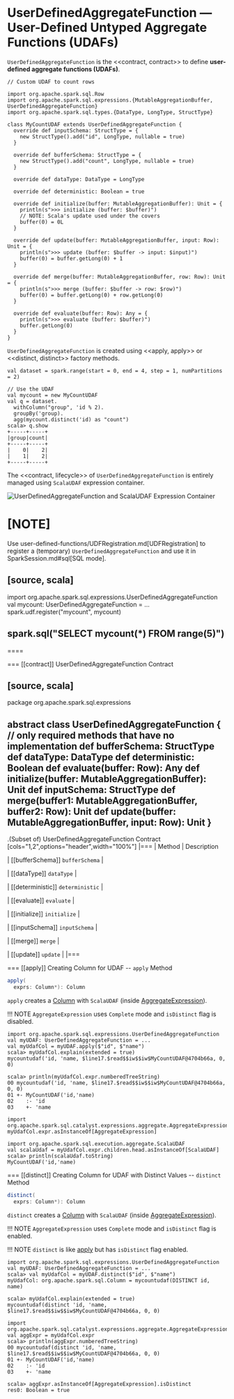 # UserDefinedAggregateFunction &mdash; User-Defined Untyped Aggregate Functions (UDAFs)

`UserDefinedAggregateFunction` is the <<contract, contract>> to define **user-defined aggregate functions (UDAFs)**.

```text
// Custom UDAF to count rows

import org.apache.spark.sql.Row
import org.apache.spark.sql.expressions.{MutableAggregationBuffer, UserDefinedAggregateFunction}
import org.apache.spark.sql.types.{DataType, LongType, StructType}

class MyCountUDAF extends UserDefinedAggregateFunction {
  override def inputSchema: StructType = {
    new StructType().add("id", LongType, nullable = true)
  }

  override def bufferSchema: StructType = {
    new StructType().add("count", LongType, nullable = true)
  }

  override def dataType: DataType = LongType

  override def deterministic: Boolean = true

  override def initialize(buffer: MutableAggregationBuffer): Unit = {
    println(s">>> initialize (buffer: $buffer)")
    // NOTE: Scala's update used under the covers
    buffer(0) = 0L
  }

  override def update(buffer: MutableAggregationBuffer, input: Row): Unit = {
    println(s">>> update (buffer: $buffer -> input: $input)")
    buffer(0) = buffer.getLong(0) + 1
  }

  override def merge(buffer: MutableAggregationBuffer, row: Row): Unit = {
    println(s">>> merge (buffer: $buffer -> row: $row)")
    buffer(0) = buffer.getLong(0) + row.getLong(0)
  }

  override def evaluate(buffer: Row): Any = {
    println(s">>> evaluate (buffer: $buffer)")
    buffer.getLong(0)
  }
}
```

`UserDefinedAggregateFunction` is created using <<apply, apply>> or <<distinct, distinct>> factory methods.

```text
val dataset = spark.range(start = 0, end = 4, step = 1, numPartitions = 2)

// Use the UDAF
val mycount = new MyCountUDAF
val q = dataset.
  withColumn("group", 'id % 2).
  groupBy('group).
  agg(mycount.distinct('id) as "count")
scala> q.show
+-----+-----+
|group|count|
+-----+-----+
|    0|    2|
|    1|    2|
+-----+-----+
```

The <<contract, lifecycle>> of `UserDefinedAggregateFunction` is entirely managed using `ScalaUDAF` expression container.

![UserDefinedAggregateFunction and ScalaUDAF Expression Container](../images/spark-sql-UserDefinedAggregateFunction.png)

[NOTE]
====
Use user-defined-functions/UDFRegistration.md[UDFRegistration] to register a (temporary) `UserDefinedAggregateFunction` and use it in SparkSession.md#sql[SQL mode].

[source, scala]
----
import org.apache.spark.sql.expressions.UserDefinedAggregateFunction
val mycount: UserDefinedAggregateFunction = ...
spark.udf.register("mycount", mycount)

spark.sql("SELECT mycount(*) FROM range(5)")
----
====

=== [[contract]] UserDefinedAggregateFunction Contract

[source, scala]
----
package org.apache.spark.sql.expressions

abstract class UserDefinedAggregateFunction {
  // only required methods that have no implementation
  def bufferSchema: StructType
  def dataType: DataType
  def deterministic: Boolean
  def evaluate(buffer: Row): Any
  def initialize(buffer: MutableAggregationBuffer): Unit
  def inputSchema: StructType
  def merge(buffer1: MutableAggregationBuffer, buffer2: Row): Unit
  def update(buffer: MutableAggregationBuffer, input: Row): Unit
}
----

.(Subset of) UserDefinedAggregateFunction Contract
[cols="1,2",options="header",width="100%"]
|===
| Method
| Description

| [[bufferSchema]] `bufferSchema`
|

| [[dataType]] `dataType`
|

| [[deterministic]] `deterministic`
|

| [[evaluate]] `evaluate`
|

| [[initialize]] `initialize`
|

| [[inputSchema]] `inputSchema`
|

| [[merge]] `merge`
|

| [[update]] `update`
|
|===

=== [[apply]] Creating Column for UDAF -- `apply` Method

```scala
apply(
  exprs: Column*): Column
```

`apply` creates a [Column](../Column.md) with `ScalaUDAF` (inside [AggregateExpression](AggregateExpression.md)).

!!! NOTE
    `AggregateExpression` uses `Complete` mode and `isDistinct` flag is disabled.

```text
import org.apache.spark.sql.expressions.UserDefinedAggregateFunction
val myUDAF: UserDefinedAggregateFunction = ...
val myUdafCol = myUDAF.apply($"id", $"name")
scala> myUdafCol.explain(extended = true)
mycountudaf('id, 'name, $line17.$read$$iw$$iw$MyCountUDAF@4704b66a, 0, 0)

scala> println(myUdafCol.expr.numberedTreeString)
00 mycountudaf('id, 'name, $line17.$read$$iw$$iw$MyCountUDAF@4704b66a, 0, 0)
01 +- MyCountUDAF('id,'name)
02    :- 'id
03    +- 'name

import org.apache.spark.sql.catalyst.expressions.aggregate.AggregateExpression
myUdafCol.expr.asInstanceOf[AggregateExpression]

import org.apache.spark.sql.execution.aggregate.ScalaUDAF
val scalaUdaf = myUdafCol.expr.children.head.asInstanceOf[ScalaUDAF]
scala> println(scalaUdaf.toString)
MyCountUDAF('id,'name)
```

=== [[distinct]] Creating Column for UDAF with Distinct Values -- `distinct` Method

```scala
distinct(
  exprs: Column*): Column
```

`distinct` creates a [Column](../Column.md) with `ScalaUDAF` (inside [AggregateExpression](AggregateExpression.md)).

!!! NOTE
    `AggregateExpression` uses `Complete` mode and `isDistinct` flag is enabled.

!!! NOTE
    `distinct` is like [apply](#apply) but has `isDistinct` flag enabled.

```text
import org.apache.spark.sql.expressions.UserDefinedAggregateFunction
val myUDAF: UserDefinedAggregateFunction = ...
scala> val myUdafCol = myUDAF.distinct($"id", $"name")
myUdafCol: org.apache.spark.sql.Column = mycountudaf(DISTINCT id, name)

scala> myUdafCol.explain(extended = true)
mycountudaf(distinct 'id, 'name, $line17.$read$$iw$$iw$MyCountUDAF@4704b66a, 0, 0)

import org.apache.spark.sql.catalyst.expressions.aggregate.AggregateExpression
val aggExpr = myUdafCol.expr
scala> println(aggExpr.numberedTreeString)
00 mycountudaf(distinct 'id, 'name, $line17.$read$$iw$$iw$MyCountUDAF@4704b66a, 0, 0)
01 +- MyCountUDAF('id,'name)
02    :- 'id
03    +- 'name

scala> aggExpr.asInstanceOf[AggregateExpression].isDistinct
res0: Boolean = true
```
